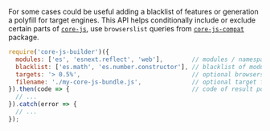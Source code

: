 For some cases could be useful adding a blacklist of features or generation a polyfill for target engines. This API helps conditionally include or exclude certain parts of [`core-js`](https://github.com/bemybaby/core-js), use `browserslist` queries from [`core-js-compat`](https://github.com/bemybaby/core-js/tree/master/packages/core-js-compat) package.

```js
require('core-js-builder')({
  modules: ['es', 'esnext.reflect', 'web'],        // modules / namespaces, by default - all `core-js` modules
  blacklist: ['es.math', 'es.number.constructor'], // blacklist of modules / namespaces, by default - empty list
  targets: '> 0.5%',                               // optional browserslist query
  filename: './my-core-js-bundle.js',              // optional target filename, if it's missed a file will not be created
}).then(code => {                                  // code of result polyfill
  // ...
}).catch(error => {
  // ...
});
```
